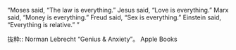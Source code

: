 “Moses said, “The law is everything.”
Jesus said, “Love is everything.”
Marx said, “Money is everything.”
Freud said, “Sex is everything.”
Einstein said, “Everything is relative.”
”

抜粋:: Norman Lebrecht  “Genius & Anxiety”。 Apple Books  
